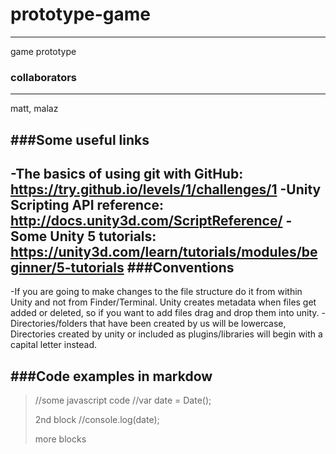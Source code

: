 # prototype-game
----------------
game prototype

### collaborators
------------
matt, malaz

###Some useful links
------------
-The basics of using git with GitHub: https://try.github.io/levels/1/challenges/1
-Unity Scripting API reference: http://docs.unity3d.com/ScriptReference/
-Some Unity 5 tutorials: https://unity3d.com/learn/tutorials/modules/beginner/5-tutorials
###Conventions
---------------
-If you are going to make changes to the file structure do it from within Unity and not from Finder/Terminal. Unity creates metadata when files get added or deleted, so if you want to add files drag and drop them into unity.
-Directories/folders that have been created by us will be lowercase, Directories created by unity or included as plugins/libraries will begin with a capital letter instead.


###Code examples in markdow
----------------------------
>//some javascript code
>//var date = Date();
>
>2nd block
>//console.log(date);
>
>more blocks

